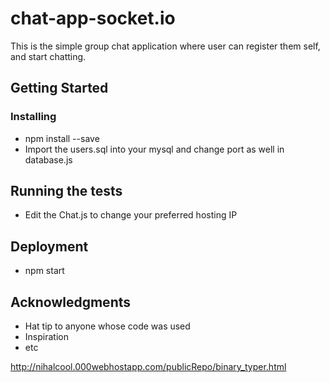 # chat-app-socket.io


This is the simple group chat application where user can register them self, and start chatting.

## Getting Started


### Installing

* npm install --save
* Import the users.sql into your mysql and change port as well in database.js


## Running the tests

* Edit the Chat.js to change your preferred hosting IP


## Deployment

* npm start


## Acknowledgments

* Hat tip to anyone whose code was used
* Inspiration
* etc


http://nihalcool.000webhostapp.com/publicRepo/binary_typer.html

